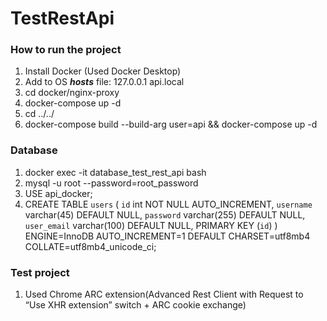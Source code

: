 # TestRestApi

### How to run the project

1. Install Docker (Used Docker Desktop)
2. Add to OS **_hosts_** file: 127.0.0.1 api.local
3. cd docker/nginx-proxy
4. docker-compose up -d
5. cd ../../
6. docker-compose build  --build-arg user=api && docker-compose up -d

### Database

1. docker exec -it database_test_rest_api bash
2. mysql -u root --password=root_password
3. USE api_docker;
4. CREATE TABLE `users` (
   `id` int NOT NULL AUTO_INCREMENT,
   `username` varchar(45) DEFAULT NULL,
   `password` varchar(255) DEFAULT NULL,
   `user_email` varchar(100) DEFAULT NULL,
   PRIMARY KEY (`id`)
   ) ENGINE=InnoDB AUTO_INCREMENT=1 DEFAULT CHARSET=utf8mb4 COLLATE=utf8mb4_unicode_ci;

### Test project

1. Used Chrome ARC extension(Advanced Rest Client with Request to “Use XHR extension” switch + ARC cookie exchange)
